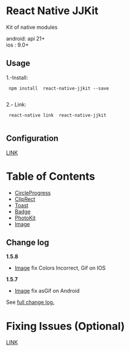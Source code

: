 # React Native JJKit

Kit of native modules

android: api 21+  
ios : 9.0+

## Usage


1.-Install:
```
 npm install  react-native-jjkit --save
	
```

2.- Link:
```
 react-native link  react-native-jjkit
	
```
## Configuration

[LINK](./readmes/config.md)

# Table of Contents

- [CircleProgress](./readmes/CircleProgress.md)
- [ClipRect](./readmes/ClipRect.md)
- [Toast](./readmes/toast.md)
- [Badge](./readmes/badge.md)
- [PhotoKit](./readmes/photokit.md)
- [Image](./readmes/image.md)

## Change log

**1.5.8**

- [Image](./readmes/image.md) fix Colors Incorrect, Gif on IOS


**1.5.7**

- [Image](./readmes/image.md) fix asGif on Android



See [full change log.](./readmes/changelog.md)

# Fixing Issues (Optional)


[LINK](./readmes/issues.md)
